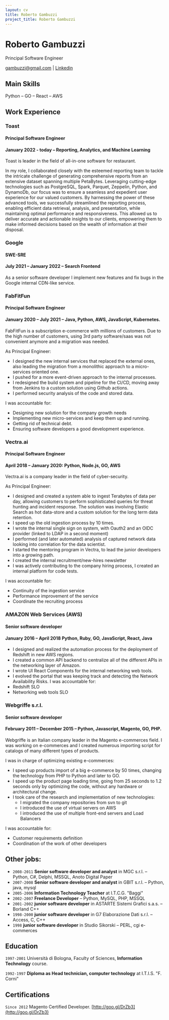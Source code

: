 ```yaml
---
layout: cv
title: Roberto Gambuzzi
project_title: Roberto Gambuzzi
---
```

# Roberto Gambuzzi
Principal Software Engineer

<div id="links">
<a href=">gambuzzi@gmail.com">gambuzzi@gmail.com</a>
| 
<a href="https://www.linkedin.com/in/gambuzzi/">Linkedin</a>
</div>

## Main Skills
Python – GO – React – AWS

## Work Experience 

### Toast
#### Principal Software Engineer
#### January 2022 - today – Reporting, Analytics, and Machine Learning
Toast is leader in the field of all-in-one software for restaurant.

In my role, I collaborated closely with the esteemed reporting team to tackle the intricate challenge of generating comprehensive reports from an extensive dataset spanning multiple PetaBytes. Leveraging cutting-edge technologies such as PostgreSQL, Spark, Parquet, Zeppelin, Python, and DynamoDb, our focus was to ensure a seamless and expedient user experience for our valued customers. By harnessing the power of these advanced tools, we successfully streamlined the reporting process, enabling efficient data retrieval, analysis, and presentation, while maintaining optimal performance and responsiveness. This allowed us to deliver accurate and actionable insights to our clients, empowering them to make informed decisions based on the wealth of information at their disposal.

### Google 
#### SWE-SRE
#### July 2021 – January 2022 – Search Frontend
As a senior software developer I implement new features and fix bugs in the Google internal CDN-like service.

### FabFitFun
#### Principal Software Engineer
#### January 2020 – July 2021 – Java, Python, AWS, JavaScript, Kubernetes.
FabFitFun is a subscription e-commerce with millions of customers.
Due to the high number of customers, using 3rd party software/saas was not convenient anymore and a migration was needed.

As Principal Engineer:
* I designed the new internal services that replaced the external ones, also leading the migration from a monolithic approach to a micro-services oriented one.
* I pushed for a more event-driven approach to the internal processes.
* I redesigned the build system and pipeline for the CI/CD, moving away from Jenkins to a custom solution using Github actions.
* I performed security analysis of the code and stored data.

I was accountable for:
* Designing new solution for the company growth needs
* Implementing new micro-services and keep them up and running.
* Getting rid of technical debt.
* Ensuring software developers a good development experience.

### Vectra.ai
#### Principal Software Engineer
#### April 2018 – January 2020: Python, Node.js, GO, AWS 
Vectra.ai is a company leader in the field of cyber-security.

As Principal Engineer:
* I designed and created a system able to ingest Terabytes of data per day, allowing customers to perform sophisticated queries for threat hunting and incident response. The solution was involving Elastic Search as hot data-store and a custom solution for the long term data retention.
* I speed up the old ingestion process by 10 times.
* I wrote the internal single sign on system, with Oauth2 and an OIDC provider (linked to LDAP in a second moment)
* I performed (and later automated) analysis of captured network data looking into correlation for the data scientist. 
* I started the mentoring program in Vectra, to lead the junior developers into a growing path.
* I created the internal recruitment/new-hires newsletter
* I was actively contributing to the company hiring process, I created an internal platform for code tests.

I was accountable for:
* Continuity of the ingestion service
* Performance improvement of the service
* Coordinate the recruiting process

### AMAZON Web Services (AWS)
#### Senior software developer
#### January 2016 – April 2018 Python, Ruby, GO, JavaScript, React, Java

* I designed and realized the automation process for the deployment of Redshift in new AWS regions.
* I created a common API backend to centralize all of the different APIs in the networking layer of Amazon.
* I wrote UI React Components for the internal networking web tools.
* I evolved the portal that was keeping track and detecting the Network Availability Risks.
I was accountable for:
* Redshift SLO
* Networking web tools SLO

### Webgriffe s.r.l. 
#### Senior software developer
#### February 2011 – December 2015 – Python, Javascript, Magento, GO, PHP. 
Webgriffe is an Italian company leader in the Magento e-commerces field. I was working on e-commerces and I created numerous importing script for catalogs of many different types of products. 

I was in charge of optimizing existing e-commerces: 
* I speed up products import of a big e-commerce by 50 times, changing the technology from PHP to Python and later to GO. 
* I speed up the product page loading time, going from 25 seconds to 1.2 seconds only by optimizing the code, without any hardware or architectural change.
* I took care of the research and implementation of new technologies: 
  * I migrated the company repositories from svn to git
  * I introduced the use of virtual servers on AWS
  * I introduced the use of multiple front-end servers and Load Balancers

I was accountable for:
* Customer requirements definition
* Coordination of the work of other developers

## Other jobs:
* `2008-2011` __Senior software developer and analyst__ in MGC s.r.l. – Python, C#, Delphi, MSSQL, Anoto Digital Paper
* `2007-2008` __Senior software developer and analyst__ in GBIT s.r.l. – Python, java, mysql
* `2005-2006` __Information Technology Teacher__ at I.T.C.G. "Baggi"
* `2002-2007` __Freelance Developer__ – Python, MySQL, PHP, MSSQL
* `2001-2002` __junior software developer__ in ASTARTE Sistemi Grafici s.a.s. – Borland C++
* `1998-2000` __junior software developer__ in G7 Elaborazione Dati s.r.l. – Access, C, C++
* `1998` __junior software developer__ in Studio Sikorski – PERL, cgi e-commerces

## Education
`1997-2001`
Università di Bologna, Faculty of Sciences, __Information Technology__ course. 

`1992-1997`
__Diploma as Head technician, computer technology__ at I.T.I.S. "F. Corni"

## Certifications 
`Since 2012`
Magento Certified Developer. [http://goo.gl/DrZb3](http://goo.gl/DrZb3)

<!-- ### Footer

Last updated: Dec 2021 -->
